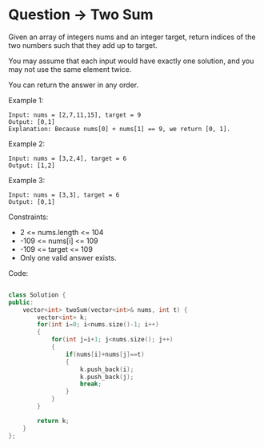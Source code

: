 # Question -> Two Sum

Given an array of integers nums and an integer target, return indices of the two numbers such that they add up to target.

You may assume that each input would have exactly one solution, and you may not use the same element twice.

You can return the answer in any order.

 
Example 1:

```
Input: nums = [2,7,11,15], target = 9
Output: [0,1]
Explanation: Because nums[0] + nums[1] == 9, we return [0, 1].
```

Example 2:

```
Input: nums = [3,2,4], target = 6
Output: [1,2]
```

Example 3:

```
Input: nums = [3,3], target = 6
Output: [0,1]
```

Constraints:

- 2 <= nums.length <= 104
- -109 <= nums[i] <= 109
- -109 <= target <= 109
- Only one valid answer exists.


Code:

```C++

class Solution {
public:
    vector<int> twoSum(vector<int>& nums, int t) {
        vector<int> k;
        for(int i=0; i<nums.size()-1; i++)
        {
            for(int j=i+1; j<nums.size(); j++)
            {
                if(nums[i]+nums[j]==t)
                {
                    k.push_back(i);
                    k.push_back(j);
                    break;
                }
            }
        }

        return k;
    }
};

```
